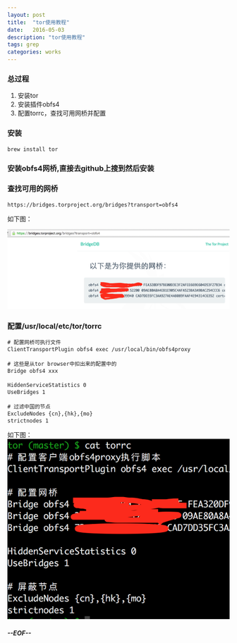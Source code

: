 ```yaml
---
layout: post
title:  "tor使用教程"
date:   2016-05-03
description: "tor使用教程"
tags: grep
categories: works
---
```


### 总过程
1. 安装tor
2. 安装插件obfs4
3. 配置torrc，查找可用网桥并配置

### 安装

	brew install tor

### 安装obfs4网桥,直接去github上搜到然后安装

### 查找可用的网桥

	https://bridges.torproject.org/bridges?transport=obfs4

如下图：

![图1](/images/2016-05-03-tor-usage-01.png)

### 配置/usr/local/etc/tor/torrc

	# 配置网桥可执行文件
	ClientTransportPlugin obfs4 exec /usr/local/bin/obfs4proxy
	
	# 这些是从tor browser中扣出来的配置中的
	Bridge obfs4 xxx
	
	HiddenServiceStatistics 0
	UseBridges 1
	
	# 过滤中国的节点
	ExcludeNodes {cn},{hk},{mo}
	strictnodes 1

如下图：
![图2](/images/2016-05-03-tor-usage-02.png)


##### --EOF--
